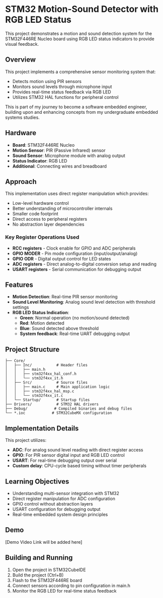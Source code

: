 # STM32 Motion-Sound Detector with RGB LED Status

This project demonstrates a motion and sound detection system for the STM32F446RE Nucleo board using RGB LED status indicators to provide visual feedback.

## Overview

This project implements a comprehensive sensor monitoring system that:
- Detects motion using PIR sensors
- Monitors sound levels through microphone input
- Provides real-time status feedback via RGB LED
- Utilizes STM32 HAL functions for peripheral control

This is part of my journey to become a software embedded engineer, building upon and enhancing concepts from my undergraduate embedded systems studies.

## Hardware

* **Board**: STM32F446RE Nucleo
* **Motion Sensor**: PIR (Passive Infrared) sensor
* **Sound Sensor**: Microphone module with analog output
* **Status Indicator**: RGB LED
* **Additional**: Connecting wires and breadboard

## Approach

This implementation uses direct register manipulation which provides:
- Low-level hardware control
- Better understanding of microcontroller internals
- Smaller code footprint
- Direct access to peripheral registers
- No abstraction layer dependencies

### Key Register Operations Used

* **RCC registers** - Clock enable for GPIO and ADC peripherals
* **GPIO MODER** - Pin mode configuration (input/output/analog)
* **GPIO ODR** - Digital output control for LED states
* **ADC registers** - Direct analog-to-digital conversion setup and reading
* **USART registers** - Serial communication for debugging output

## Features

* **Motion Detection**: Real-time PIR sensor monitoring
* **Sound Level Monitoring**: Analog sound level detection with threshold settings
* **RGB LED Status Indication**:
  - **Green**: Normal operation (no motion/sound detected)
  - **Red**: Motion detected
  - **Blue**: Sound detected above threshold
  - **System feedback**: Real-time UART debugging output

## Project Structure

```
├── Core/
│   ├── Inc/           # Header files
│   │   ├── main.h
│   │   ├── stm32f4xx_hal_conf.h
│   │   └── stm32f4xx_it.h
│   ├── Src/           # Source files
│   │   ├── main.c     # Main application logic
│   │   ├── stm32f4xx_hal_msp.c
│   │   └── stm32f4xx_it.c
│   └── Startup/       # Startup files
├── Drivers/           # STM32 HAL drivers
├── Debug/            # Compiled binaries and debug files
└── *.ioc            # STM32CubeMX configuration
```

## Implementation Details

This project utilizes:
- **ADC**: For analog sound level reading with direct register access
- **GPIO**: For PIR sensor digital input and RGB LED control
- **USART**: For real-time debugging output over serial
- **Custom delay**: CPU-cycle based timing without timer peripherals

## Learning Objectives

* Understanding multi-sensor integration with STM32
* Direct register manipulation for ADC configuration
* GPIO control without abstraction layers
* USART configuration for debugging output
* Real-time embedded system design principles

## Demo

[Demo Video Link will be added here]

## Building and Running

1. Open the project in STM32CubeIDE
2. Build the project (Ctrl+B)
3. Flash to the STM32F446RE board
4. Connect sensors according to pin configuration in main.h
5. Monitor the RGB LED for real-time status feedback

